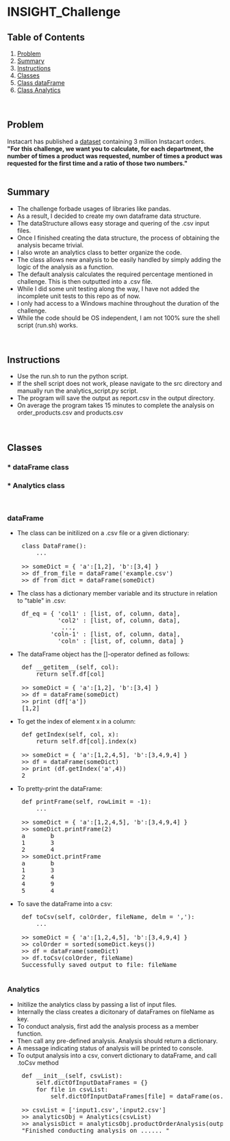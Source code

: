 # INSIGHT_Challenge

## Table of Contents
1. [Problem](README.md#problem)
1. [Summary](README.md#summary)
1. [Instructions](README.md#instructions)
1. [Classes](README.md#classes)
1. [Class dataFrame](README.md#dataFrame)
1. [Class Analytics](README.md#analytics)

<br>

## Problem
Instacart has published a [dataset](https://www.instacart.com/datasets/grocery-shopping-2017) containing 3 million Instacart orders.  
**"For this challenge, we want you to calculate, for each department, the number of times a product was requested, number of times a product was requested for the first time and a ratio of those two numbers."**
<br>
<br>

## Summary
* The challenge forbade usages of libraries like pandas.
* As a result, I decided to create my own dataframe data structure.
* The dataStructure allows easy storage and quering of the .csv input files.
* Once I finished creating the data structure, the process of obtaining the analysis became trivial.
* I also wrote an analytics class to better organize the code.
* The class allows new analysis to be easily handled by simply adding the logic of the analysis as a function.
* The default analysis calculates the required percentage mentioned in challenge. This is then outputted into a .csv file.
* While I did some unit testing along the way, I have not added the incomplete unit tests to this repo as of now.
* I only had access to a Windows machine throughout the duration of the challenge.
* While the code should be OS independent, I am not 100% sure the shell script (run.sh) works.
<br>

## Instructions
* Use the run.sh to run the python script.
* If the shell script does not work, please navigate to the src directory and manually run the analytics_script.py script.
* The program will save the output as report.csv in the output directory.
* On average the program takes 15 minutes to complete the analysis on order_products.csv and products.csv
<br>

## Classes
### * dataFrame class
### * Analytics class
<br>

### dataFrame
* The class can be initilized on a .csv file or a given dictionary:
<pre>
    class DataFrame():
        ...

    >> someDict = { 'a':[1,2], 'b':[3,4] }
    >> df_from_file = dataFrame('example.csv')
    >> df_from_dict = dataFrame(someDict)
</pre>
* The class has a dictionary member variable and its structure in relation to "table" in .csv:
<pre>
    df_eq = { 'col1' : [list, of, column, data],  
              'col2' : [list, of, column, data],  
               ...,  
            'coln-1' : [list, of, column, data],  
              'coln' : [list, of, column, data] }  
</pre>
* The dataFrame object has the []-operator defined as follows: 
<pre>
    def __getitem__(self, col):
        return self.df[col]

    >> someDict = { 'a':[1,2], 'b':[3,4] }
    >> df = dataFrame(someDict)
    >> print (df['a'])
    [1,2]    
</pre>
* To get the index of element x in a column:
<pre>
    def getIndex(self, col, x):
        return self.df[col].index(x)

    >> someDict = { 'a':[1,2,4,5], 'b':[3,4,9,4] }
    >> df = dataFrame(someDict)
    >> print (df.getIndex('a',4))
    2
</pre>
* To pretty-print the dataFrame:
<pre>
    def printFrame(self, rowLimit = -1):
        ...

    >> someDict = { 'a':[1,2,4,5], 'b':[3,4,9,4] }
    >> someDict.printFrame(2)
    a       b
    1       3
    2       4
    >> someDict.printFrame
    a       b
    1       3
    2       4
    4       9
    5       4
</pre>
* To save the dataFrame into a csv:
<pre>
    def toCsv(self, colOrder, fileName, delm = ','):
        ...
   
    >> someDict = { 'a':[1,2,4,5], 'b':[3,4,9,4] }
    >> colOrder = sorted(someDict.keys())
    >> df = dataFrame(someDict)
    >> df.toCsv(colOrder, fileName)
    Successfully saved output to file: fileName

</pre>

### Analytics
* Initilize the analytics class by passing a list of input files.
* Internally the class creates a dicitonary of dataFrames on fileName as key.
* To conduct analysis, first add the analysis process as a member function.
* Then call any pre-defined analysis. Analysis should return a dictionary.
* A message indicating status of analysis will be printed to console. 
* To output analysis into a csv, convert dictionary to dataFrame, and call .toCsv method
<pre>
    def __init__(self, csvList):
        self.dictOfInputDataFrames = {}
        for file in csvList:
            self.dictOfInputDataFrames[file] = dataFrame(os.path.join(base, 'input', file))

    >> csvList = ['input1.csv','input2.csv']
    >> analyticsObj = Analytics(csvList)
    >> analysisDict = analyticsObj.productOrderAnalysis(outputCols)
    "Finished conducting analysis on ...... "

</pre>
